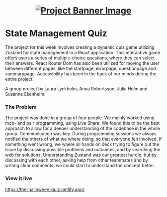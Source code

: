 <h1 align="center">
  <a href="">
    <img src="/src/assets/quiz.svg" alt="Project Banner Image">
  </a>
</h1>

# State Management Quiz

The project for this week involves creating a dynamic quiz game utilizing Zustand for state management in a React application. This interactive game offers users a series of multiple-choice questions, where they can select their answers. React Router Dom has also been utilized for moving the user between different pages, like the startpage, errorpage, questionpage and summarypage. Accessibility has been in the back of our minds during the entire project. 

A group project by Laura Lyckholm, Anna Robertsson, Julia Holm and Susanne Ekenheim.


### The Problem

The project was done in a group of four people. We mainly worked using mob- and pair programming, using Live Share. We found this to be the best approach to allow for a deeper understanding of the codebase in the whole group. Communication was key. During programming sessions we always notified the others of what we where doing, so that everyone felt involved. If something went wrong, we where all hands on deck trying to figure out the issue by discussing possible problems and outcomes, and by searching the web for solutions. Understanding Zustand was our greatest hurdle, but by discussing with each other, asking help from other teammates and by writing clear comments, we could start to understand the concept better. 

### View it live

https://the-halloween-quiz.netlify.app/


